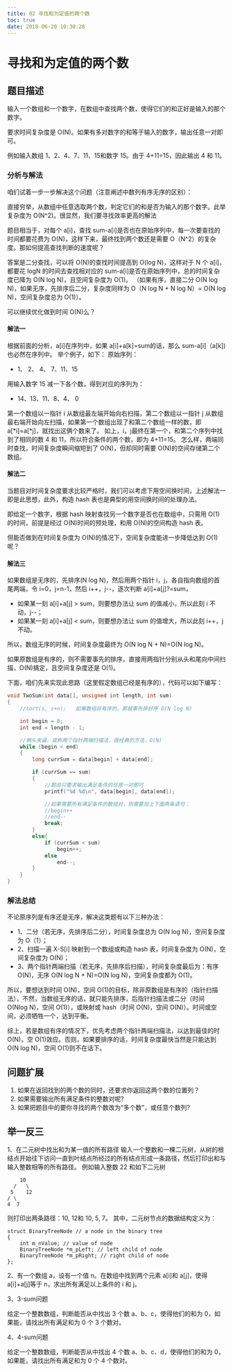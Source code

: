 ```yaml
---
title: 02 寻找和为定值的两个数
toc: true
date: 2018-06-20 10:30:28
---
```

# 寻找和为定值的两个数

## 题目描述

输入一个数组和一个数字，在数组中查找两个数，使得它们的和正好是输入的那个数字。

要求时间复杂度是 O(N)。如果有多对数字的和等于输入的数字，输出任意一对即可。

例如输入数组 1、2、4、7、11、15和数字 15。由于 4+11=15，因此输出 4 和 11。

### 分析与解法

咱们试着一步一步解决这个问题（注意阐述中数列有序无序的区别）：

直接穷举，从数组中任意选取两个数，判定它们的和是否为输入的那个数字。此举复杂度为 O(N^2)。很显然，我们要寻找效率更高的解法

题目相当于，对每个 a[i]，查找 sum-a[i]是否也在原始序列中，每一次要查找的时间都要花费为 O(N)，这样下来，最终找到两个数还是需要 O（N^2）的复杂度。那如何提高查找判断的速度呢？

答案是二分查找，可以将 O(N)的查找时间提高到 O(log N)，这样对于 N 个 a[i]，都要花 logN 的时间去查找相对应的 sum-a[i]是否在原始序列中，总的时间复杂度已降为 O(N log N)，且空间复杂度为 O(1)。
（如果有序，直接二分 O(N log N)，如果无序，先排序后二分，复杂度同样为 O（N log N + N log N）= O(N log N)，空间复杂度总为 O(1)）。

可以继续优化做到时间 O(N)么？

#### 解法一

根据前面的分析，a[i]在序列中，如果 a[i]+a[k]=sum的话，那么 sum-a[i]（a[k])也必然在序列中。
举个例子，如下：
原始序列：
 - 1、 2、 4、 7、11、15

用输入数字 15 减一下各个数，得到对应的序列为：
 - 14、13、11、8、4、 0

第一个数组以一指针 i 从数组最左端开始向右扫描，第二个数组以一指针 j 从数组最右端开始向左扫描，如果第一个数组出现了和第二个数组一样的数，即 a[*i]=a[*j]，就找出这俩个数来了。
如上，i，j最终在第一个，和第二个序列中找到了相同的数 4 和 11，所以符合条件的两个数，即为 4+11=15。
怎么样，两端同时查找，时间复杂度瞬间缩短到了 O(N)，但却同时需要 O(N)的空间存储第二个数组。

#### 解法二

当题目对时间复杂度要求比较严格时，我们可以考虑下用空间换时间，上述解法一即是此思想，此外，构造 hash 表也是典型的用空间换时间的处理办法。

即给定一个数字，根据 hash 映射查找另一个数字是否也在数组中，只需用 O(1)的时间，前提是经过 O(N)时间的预处理，和用 O(N)的空间构造 hash 表。

但能否做到在时间复杂度为 O(N)的情况下，空间复杂度能进一步降低达到 O(1)呢？


#### 解法三

如果数组是无序的，先排序(N log N)，然后用两个指针 i，j，各自指向数组的首尾两端，令 i=0，j=n-1，然后 i++，j--，逐次判断 a[i]+a[j]?=sum，

 - 如果某一刻 a[i]+a[j] > sum，则要想办法让 sum 的值减小，所以此刻 i 不动，j--；
 - 如果某一刻 a[i]+a[j] < sum，则要想办法让 sum 的值增大，所以此刻 i++，j不动。

所以，数组无序的时候，时间复杂度最终为 O(N log N + N)=O(N log N)。

如果原数组是有序的，则不需要事先的排序，直接用两指针分别从头和尾向中间扫描，O(N)搞定，且空间复杂度还是 O(1)。

下面，咱们先来实现此思路（这里假定数组已经是有序的），代码可以如下编写：

```c
void TwoSum(int data[], unsigned int length, int sum)
{
	//sort(s, s+n);   如果数组非有序的，那就事先排好序 O(N log N)

	int begin = 0;
	int end = length - 1;

	//俩头夹逼，或称两个指针两端扫描法，很经典的方法，O(N)
	while (begin < end)
	{
		long currSum = data[begin] + data[end];

		if (currSum == sum)
		{
			//题目只要求输出满足条件的任意一对即可
			printf("%d %d\n", data[begin], data[end]);

			//如果需要所有满足条件的数组对，则需要加上下面两条语句：
			//begin++
			//end--
			break;
		}
		else{
			if (currSum < sum)
				begin++;
			else
				end--;
		}
	}
}
```

### 解法总结

不论原序列是有序还是无序，解决这类题有以下三种办法：

 - 1、二分（若无序，先排序后二分），时间复杂度总为 O(N log N)，空间复杂度为 O（1）；
 - 2、扫描一遍 X-S[i]  映射到一个数组或构造 hash 表，时间复杂度为 O(N)，空间复杂度为 O(N)；
 - 3、两个指针两端扫描（若无序，先排序后扫描），时间复杂度最后为：有序 O(N)，无序 O(N log N + N)=O(N log N)，空间复杂度都为 O(1)。

所以，要想达到时间 O(N)，空间 O(1)的目标，除非原数组是有序的（指针扫描法），不然，当数组无序的话，就只能先排序，后指针扫描法或二分（时间 O(Nlog N)，空间 O(1)），或映射或 hash（时间 O(N)，空间 O(N)）。时间或空间，必须牺牲一个，达到平衡。

综上，若是数组有序的情况下，优先考虑两个指针两端扫描法，以达到最佳的时 O(N)，空 O(1)效应。否则，如果要排序的话，时间复杂度最快当然是只能达到 O(N log N)，空间 O(1)则不在话下。

## 问题扩展

1. 如果在返回找到的两个数的同时，还要求你返回这两个数的位置列？
2. 如果需要输出所有满足条件的整数对呢?
3. 如果把题目中的要你寻找的两个数改为“多个数”，或任意个数列?

## 举一反三

1、在二元树中找出和为某一值的所有路径
输入一个整数和一棵二元树，从树的根结点开始往下访问一直到叶结点所经过的所有结点形成一条路径，然后打印出和与输入整数相等的所有路径。
例如输入整数 22 和如下二元树

```
    10  
  /   \   
 5    12   
/ \     
4  7
```

则打印出两条路径：10, 12和 10, 5, 7。
其中，二元树节点的数据结构定义为：
```
struct BinaryTreeNode // a node in the binary tree
{
    int m_nValue; // value of node
    BinaryTreeNode *m_pLeft; // left child of node
    BinaryTreeNode *m_pRight; // right child of node
};
```

2、有一个数组 a，设有一个值 n。在数组中找到两个元素 a[i]和 a[j]，使得 a[i]+a[j]等于 n，求出所有满足以上条件的 i 和 j。

3、3-sum问题

给定一个整数数组，判断能否从中找出 3 个数 a、b、c，使得他们的和为 0，如果能，请找出所有满足和为 0 个 3 个数对。

4、4-sum问题

给定一个整数数组，判断能否从中找出 4 个数 a、b、c、d，使得他们的和为 0，如果能，请找出所有满足和为 0 个 4 个数对。
